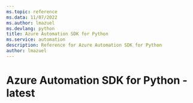 ```yaml
---
ms.topic: reference
ms.data: 11/07/2022
ms.author: lmazuel
ms.devlang: python
title: Azure Automation SDK for Python
ms.service: automation
description: Reference for Azure Automation SDK for Python
author: lmazuel
---
```

# Azure Automation SDK for Python - latest